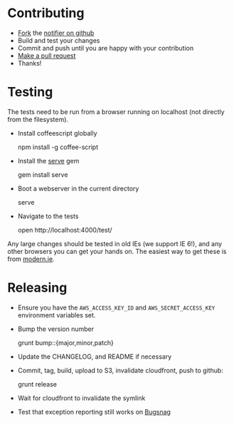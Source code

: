 Contributing
============

-   [Fork](https://help.github.com/articles/fork-a-repo) the [notifier on github](https://github.com/bugsnag/bugsnag-js)
-   Build and test your changes
-   Commit and push until you are happy with your contribution
-   [Make a pull request](https://help.github.com/articles/using-pull-requests)
-   Thanks!

Testing
=======

The tests need to be run from a browser running on localhost (not directly from the filesystem).

- Install coffeescript globally

    npm install -g coffee-script

- Install the [serve](https://github.com/jlong/serve) gem

    gem install serve

- Boot a webserver in the current directory

    serve

- Navigate to the tests

    open http://localhost:4000/test/

Any large changes should be tested in old IEs (we support IE 6!), and any other browsers you can get your hands on. The easiest way
to get these is from [modern.ie](https://www.modern.ie/en-gb/virtualization-tools#downloads).

Releasing
=========

- Ensure you have the `AWS_ACCESS_KEY_ID` and `AWS_SECRET_ACCESS_KEY` environment variables set.
- Bump the version number

    grunt bump::{major,minor,patch}

- Update the CHANGELOG, and README if necessary
- Commit, tag, build, upload to S3, invalidate cloudfront, push to github:

    grunt release

- Wait for cloudfront to invalidate the symlink
- Test that exception reporting still works on [Bugsnag](https://bugsnag.com)

